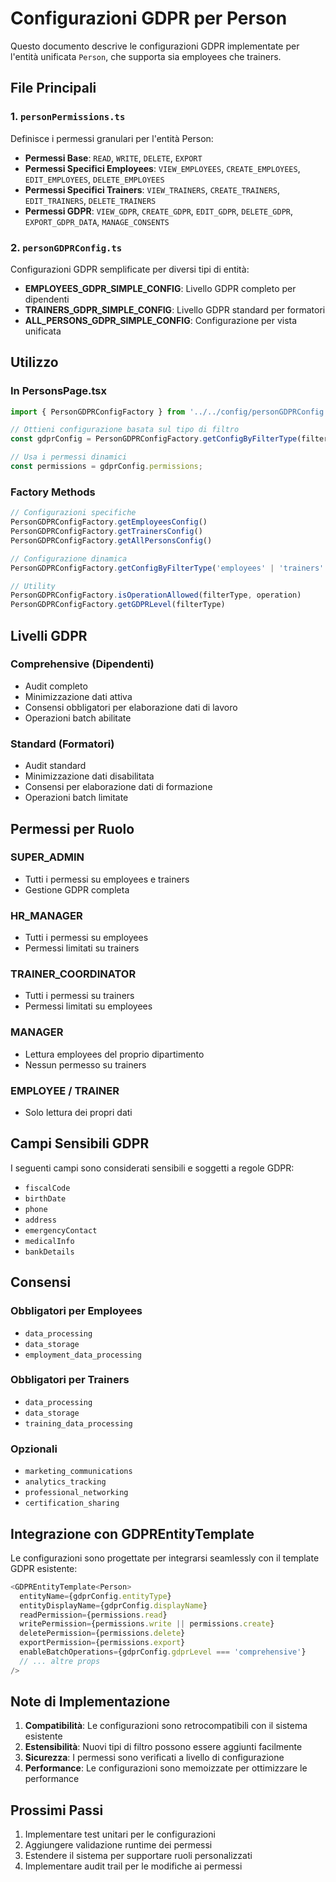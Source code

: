 # Configurazioni GDPR per Person

Questo documento descrive le configurazioni GDPR implementate per l'entità unificata `Person`, che supporta sia employees che trainers.

## File Principali

### 1. `personPermissions.ts`
Definisce i permessi granulari per l'entità Person:

- **Permessi Base**: `READ`, `WRITE`, `DELETE`, `EXPORT`
- **Permessi Specifici Employees**: `VIEW_EMPLOYEES`, `CREATE_EMPLOYEES`, `EDIT_EMPLOYEES`, `DELETE_EMPLOYEES`
- **Permessi Specifici Trainers**: `VIEW_TRAINERS`, `CREATE_TRAINERS`, `EDIT_TRAINERS`, `DELETE_TRAINERS`
- **Permessi GDPR**: `VIEW_GDPR`, `CREATE_GDPR`, `EDIT_GDPR`, `DELETE_GDPR`, `EXPORT_GDPR_DATA`, `MANAGE_CONSENTS`

### 2. `personGDPRConfig.ts`
Configurazioni GDPR semplificate per diversi tipi di entità:

- **EMPLOYEES_GDPR_SIMPLE_CONFIG**: Livello GDPR completo per dipendenti
- **TRAINERS_GDPR_SIMPLE_CONFIG**: Livello GDPR standard per formatori
- **ALL_PERSONS_GDPR_SIMPLE_CONFIG**: Configurazione per vista unificata

## Utilizzo

### In PersonsPage.tsx

```typescript
import { PersonGDPRConfigFactory } from '../../config/personGDPRConfig';

// Ottieni configurazione basata sul tipo di filtro
const gdprConfig = PersonGDPRConfigFactory.getConfigByFilterType(filterType);

// Usa i permessi dinamici
const permissions = gdprConfig.permissions;
```

### Factory Methods

```typescript
// Configurazioni specifiche
PersonGDPRConfigFactory.getEmployeesConfig()
PersonGDPRConfigFactory.getTrainersConfig()
PersonGDPRConfigFactory.getAllPersonsConfig()

// Configurazione dinamica
PersonGDPRConfigFactory.getConfigByFilterType('employees' | 'trainers' | 'all')

// Utility
PersonGDPRConfigFactory.isOperationAllowed(filterType, operation)
PersonGDPRConfigFactory.getGDPRLevel(filterType)
```

## Livelli GDPR

### Comprehensive (Dipendenti)
- Audit completo
- Minimizzazione dati attiva
- Consensi obbligatori per elaborazione dati di lavoro
- Operazioni batch abilitate

### Standard (Formatori)
- Audit standard
- Minimizzazione dati disabilitata
- Consensi per elaborazione dati di formazione
- Operazioni batch limitate

## Permessi per Ruolo

### SUPER_ADMIN
- Tutti i permessi su employees e trainers
- Gestione GDPR completa

### HR_MANAGER
- Tutti i permessi su employees
- Permessi limitati su trainers

### TRAINER_COORDINATOR
- Tutti i permessi su trainers
- Permessi limitati su employees

### MANAGER
- Lettura employees del proprio dipartimento
- Nessun permesso su trainers

### EMPLOYEE / TRAINER
- Solo lettura dei propri dati

## Campi Sensibili GDPR

I seguenti campi sono considerati sensibili e soggetti a regole GDPR:
- `fiscalCode`
- `birthDate`
- `phone`
- `address`
- `emergencyContact`
- `medicalInfo`
- `bankDetails`

## Consensi

### Obbligatori per Employees
- `data_processing`
- `data_storage`
- `employment_data_processing`

### Obbligatori per Trainers
- `data_processing`
- `data_storage`
- `training_data_processing`

### Opzionali
- `marketing_communications`
- `analytics_tracking`
- `professional_networking`
- `certification_sharing`

## Integrazione con GDPREntityTemplate

Le configurazioni sono progettate per integrarsi seamlessly con il template GDPR esistente:

```typescript
<GDPREntityTemplate<Person>
  entityName={gdprConfig.entityType}
  entityDisplayName={gdprConfig.displayName}
  readPermission={permissions.read}
  writePermission={permissions.write || permissions.create}
  deletePermission={permissions.delete}
  exportPermission={permissions.export}
  enableBatchOperations={gdprConfig.gdprLevel === 'comprehensive'}
  // ... altre props
/>
```

## Note di Implementazione

1. **Compatibilità**: Le configurazioni sono retrocompatibili con il sistema esistente
2. **Estensibilità**: Nuovi tipi di filtro possono essere aggiunti facilmente
3. **Sicurezza**: I permessi sono verificati a livello di configurazione
4. **Performance**: Le configurazioni sono memoizzate per ottimizzare le performance

## Prossimi Passi

1. Implementare test unitari per le configurazioni
2. Aggiungere validazione runtime dei permessi
3. Estendere il sistema per supportare ruoli personalizzati
4. Implementare audit trail per le modifiche ai permessi